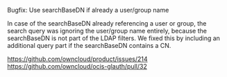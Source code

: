 Bugfix: Use searchBaseDN if already a user/group name

In case of the searchBaseDN already referencing a user or group, the search query was ignoring the user/group name entirely, because the searchBaseDN is not part of the LDAP filters. We fixed this by including an additional query part if the searchBaseDN contains a CN.

https://github.com/owncloud/product/issues/214
https://github.com/owncloud/ocis-glauth/pull/32

